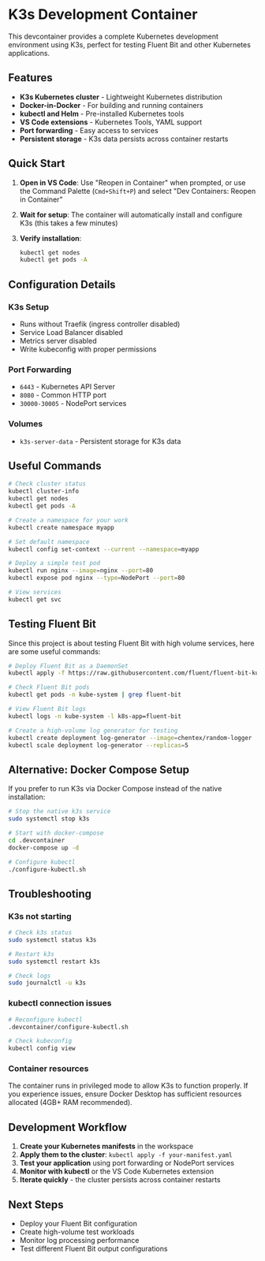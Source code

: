 # K3s Development Container

This devcontainer provides a complete Kubernetes development environment using K3s, perfect for testing Fluent Bit and other Kubernetes applications.

## Features

- **K3s Kubernetes cluster** - Lightweight Kubernetes distribution
- **Docker-in-Docker** - For building and running containers
- **kubectl and Helm** - Pre-installed Kubernetes tools
- **VS Code extensions** - Kubernetes Tools, YAML support
- **Port forwarding** - Easy access to services
- **Persistent storage** - K3s data persists across container restarts

## Quick Start

1. **Open in VS Code**: Use "Reopen in Container" when prompted, or use the Command Palette (`Cmd+Shift+P`) and select "Dev Containers: Reopen in Container"

2. **Wait for setup**: The container will automatically install and configure K3s (this takes a few minutes)

3. **Verify installation**:
   ```bash
   kubectl get nodes
   kubectl get pods -A
   ```

## Configuration Details

### K3s Setup
- Runs without Traefik (ingress controller disabled)
- Service Load Balancer disabled
- Metrics server disabled
- Write kubeconfig with proper permissions

### Port Forwarding
- `6443` - Kubernetes API Server
- `8080` - Common HTTP port
- `30000-30005` - NodePort services

### Volumes
- `k3s-server-data` - Persistent storage for K3s data

## Useful Commands

```bash
# Check cluster status
kubectl cluster-info
kubectl get nodes
kubectl get pods -A

# Create a namespace for your work
kubectl create namespace myapp

# Set default namespace
kubectl config set-context --current --namespace=myapp

# Deploy a simple test pod
kubectl run nginx --image=nginx --port=80
kubectl expose pod nginx --type=NodePort --port=80

# View services
kubectl get svc
```

## Testing Fluent Bit

Since this project is about testing Fluent Bit with high volume services, here are some useful commands:

```bash
# Deploy Fluent Bit as a DaemonSet
kubectl apply -f https://raw.githubusercontent.com/fluent/fluent-bit-kubernetes-logging/master/fluent-bit-daemonset.yaml

# Check Fluent Bit pods
kubectl get pods -n kube-system | grep fluent-bit

# View Fluent Bit logs
kubectl logs -n kube-system -l k8s-app=fluent-bit

# Create a high-volume log generator for testing
kubectl create deployment log-generator --image=chentex/random-logger
kubectl scale deployment log-generator --replicas=5
```

## Alternative: Docker Compose Setup

If you prefer to run K3s via Docker Compose instead of the native installation:

```bash
# Stop the native k3s service
sudo systemctl stop k3s

# Start with docker-compose
cd .devcontainer
docker-compose up -d

# Configure kubectl
./configure-kubectl.sh
```

## Troubleshooting

### K3s not starting
```bash
# Check k3s status
sudo systemctl status k3s

# Restart k3s
sudo systemctl restart k3s

# Check logs
sudo journalctl -u k3s
```

### kubectl connection issues
```bash
# Reconfigure kubectl
.devcontainer/configure-kubectl.sh

# Check kubeconfig
kubectl config view
```

### Container resources
The container runs in privileged mode to allow K3s to function properly. If you experience issues, ensure Docker Desktop has sufficient resources allocated (4GB+ RAM recommended).

## Development Workflow

1. **Create your Kubernetes manifests** in the workspace
2. **Apply them to the cluster**: `kubectl apply -f your-manifest.yaml`
3. **Test your application** using port forwarding or NodePort services
4. **Monitor with kubectl** or the VS Code Kubernetes extension
5. **Iterate quickly** - the cluster persists across container restarts

## Next Steps

- Deploy your Fluent Bit configuration
- Create high-volume test workloads
- Monitor log processing performance
- Test different Fluent Bit output configurations
